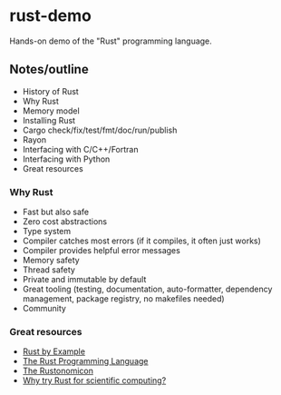 

# rust-demo

Hands-on demo of the "Rust" programming language.


## Notes/outline

- History of Rust
- Why Rust
- Memory model
- Installing Rust
- Cargo check/fix/test/fmt/doc/run/publish
- Rayon
- Interfacing with C/C++/Fortran
- Interfacing with Python
- Great resources


### Why Rust

- Fast but also safe
- Zero cost abstractions
- Type system
- Compiler catches most errors (if it compiles, it often just works)
- Compiler provides helpful error messages
- Memory safety
- Thread safety
- Private and immutable by default
- Great tooling (testing, documentation, auto-formatter, dependency management, package registry, no makefiles needed)
- Community


### Great resources

- [Rust by Example](https://doc.rust-lang.org/rust-by-example/)
- [The Rust Programming Language](https://doc.rust-lang.org/book/)
- [The Rustonomicon](https://doc.rust-lang.org/nomicon/)
- [Why try Rust for scientific computing?](https://erambler.co.uk/blog/why-give-rust-a-try/)
